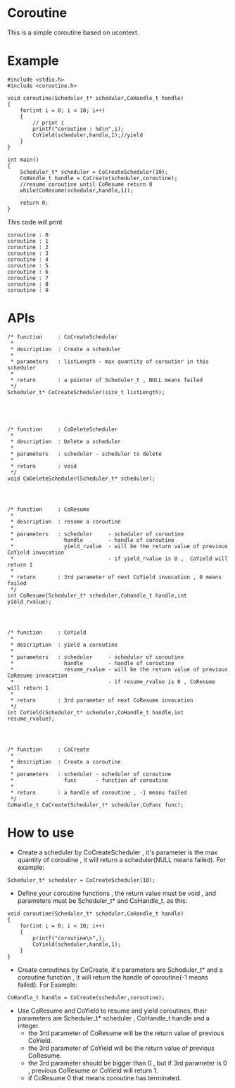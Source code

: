# Coroutine  
This is a simple coroutine based on ucontext.  
  
# Example
```
#include <stdio.h>
#include <coroutine.h>

void coroutine(Scheduler_t* scheduler,CoHandle_t handle)
{
    for(int i = 0; i < 10; i++)
    {
        // print i
        printf("coroutine : %d\n",i);
        CoYield(scheduler,handle,1);//yield
    }
}

int main()
{
    Scheduler_t* scheduler = CoCreateScheduler(10);
    CoHandle_t handle = CoCreate(scheduler,coroutine);
    //resume coroutine until CoResume return 0
    while(CoResume(scheduler,handle,1));
	
    return 0;
}
```
This code will print 
```
coroutine : 0
coroutine : 1
coroutine : 2
coroutine : 3
coroutine : 4
coroutine : 5
coroutine : 6
coroutine : 7
coroutine : 8
coroutine : 9
```

# APIs
```
/* function 	: CoCreateScheduler
 *
 * description 	: Create a scheduler
 *
 * parameters	: listLength - max quantity of coroutinr in this scheduler
 *
 * return       : a pointer of Scheduler_t , NULL means failed
 */
Scheduler_t* CoCreateScheduler(size_t listLength);





/* function 	: CoDeleteScheduler
 *
 * description 	: Delete a scheduler
 *
 * parameters	: scheduler - scheduler to delete
 *
 * return       : void
 */
void CoDeleteScheduler(Scheduler_t* scheduler);




/* function 	: CoResume
 *
 * description 	: resume a coroutine
 *
 * parameters	: scheduler 	- scheduler of coroutine
 *                handle        - handle of coroutine
 *                yield_rvalue	- will be the return value of previous CoYield invocation
 *                              - if yield_rvalue is 0 ,  CoYield will return 1
 *
 * return       : 3rd parameter of next CoYield invocation , 0 means failed
 */
int CoResume(Scheduler_t* scheduler,CoHandle_t handle,int yield_rvalue);




/* function 	: CoYield
 *
 * description 	: yield a coroutine
 *
 * parameters	: scheduler     - scheduler of coroutine
 *                handle        - handle of coroutine
 *                resume_rvalue	- will be the return value of previous CoResume invocation
 *                              - if resume_rvalue is 0 , CoResume  will return 1
 *
 * return       : 3rd parameter of next CoResume invocation
 */
int CoYield(Scheduler_t* scheduler,CoHandle_t handle,int resume_rvalue);




/* function 	: CoCreate
 *
 * description 	: Create a coroutine
 *
 * parameters	: scheduler - scheduler of coroutine
 *                func      - function of coroutine
 *
 * return       : a handle of coroutine , -1 means failed
 */
CoHandle_t CoCreate(Scheduler_t* scheduler,CoFunc func);
```

# How to use
* Create a scheduler by CoCreateScheduler , it's parameter is the max quantity of coroutine , it will return a scheduler(NULL means failed). For example:
```
Scheduler_t* scheduler = CoCreateScheduler(10);
```

* Define your coroutine functions , the return value must be void , and parameters must be Scheduler_t* and CoHandle_t. as this:
```
void coroutine(Scheduler_t* scheduler,CoHandle_t handle)
{
    for(int i = 0; i < 10; i++)
    {
        printf("coroutine\n",);
        CoYield(scheduler,handle,1);
    }
}
```

* Create coroutines by CoCreate, it's parameters are Scheduler_t* and a coroutine function , it will return the handle of coroutine(-1 means failed). For Example:
```
CoHandle_t handle = CoCreate(scheduler,coroutine);
```

* Use CoResume and CoYield to resume and yield coroutines, their parameters are Scheduler_t* scheduler , CoHandle_t handle and a integer.  
  - the 3rd parameter of CoResume will be the return value of previous CoYield.  
  - the 3rd parameter of CoYield will be the return value of previous CoResume.  
  - the 3rd parameter should be bigger than 0 , but if 3rd parameter is 0 , previous CoResume or CoYield will return 1.
  - if CoResume 0 that means coroutine has terminated.